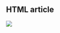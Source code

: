 ## HTML article

[![](https://docs.posit.co/connect-cloud/images/cc-deploy.svg)](https://connect.posit.cloud/publish?framework=quarto&sourceRepositoryURL=https%3A%2F%2Fgithub.com%2Fquarto-dev%2Fquarto-gallery&sourceRef=main&sourceRefType=branch&primaryFile=articles%2Fhtml%2Fhtml.qmd)
